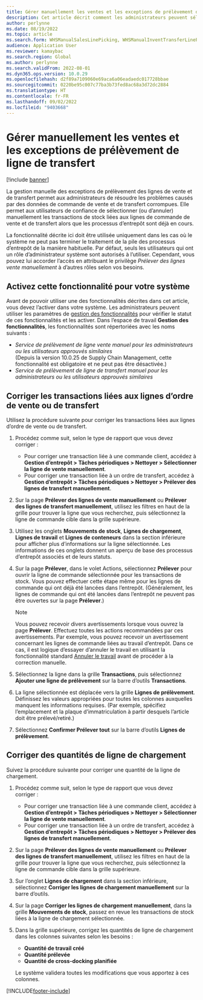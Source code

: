```yaml
---
title: Gérer manuellement les ventes et les exceptions de prélèvement de ligne de transfert
description: Cet article décrit comment les administrateurs peuvent sélectionner (ou désélectionner) manuellement des transactions de stock pour résoudre les problèmes causés par des ventes corrompues et des données de commande de transfert.
author: perlynne
ms.date: 08/19/2022
ms.topic: article
ms.search.form: WHSManualSalesLinePicking, WHSManualInventTransferLinePicking, InventTransPick, WHSLoadLineManualCorrection, WHSTroubleshootingSelfService
audience: Application User
ms.reviewer: kamaybac
ms.search.region: Global
ms.author: perlynne
ms.search.validFrom: 2022-08-01
ms.dyn365.ops.version: 10.0.29
ms.openlocfilehash: d2f89a7109060e69aca6a06eadaedc017728bbae
ms.sourcegitcommit: 0220be95c007c77ba3b73fed8ac68a3d72dc2884
ms.translationtype: HT
ms.contentlocale: fr-FR
ms.lasthandoff: 09/02/2022
ms.locfileid: "9403668"
---
```

# <a name="manually-handle-sales-and-transfer-line-picking-exceptions"></a>Gérer manuellement les ventes et les exceptions de prélèvement de ligne de transfert

[!include [banner](../includes/banner.md)]

La gestion manuelle des exceptions de prélèvement des lignes de vente et de transfert permet aux administrateurs de résoudre les problèmes causés par des données de commande de vente et de transfert corrompues. Elle permet aux utilisateurs de confiance de sélectionner (ou d’annuler) manuellement les transactions de stock liées aux lignes de commande de vente et de transfert alors que les processus d’entrepôt sont déjà en cours.

La fonctionnalité décrite ici doit être utilisée uniquement dans les cas où le système ne peut pas terminer le traitement de la pile des processus d’entrepôt de la manière habituelle. Par défaut, seuls les utilisateurs qui ont un rôle d’administrateur système sont autorisés à l’utiliser. Cependant, vous pouvez lui accorder l’accès en attribuant le privilège *Prélever des lignes vente manuellement* à d’autres rôles selon vos besoins.

## <a name="turn-on-this-feature-for-your-system"></a>Activez cette fonctionnalité pour votre système

Avant de pouvoir utiliser une des fonctionnalités décrites dans cet article, vous devez l’activer dans votre système. Les administrateurs peuvent utiliser les paramètres de [gestion des fonctionnalités](../../fin-ops-core/fin-ops/get-started/feature-management/feature-management-overview.md) pour vérifier le statut de ces fonctionnalités et les activer. Dans l’espace de travail **Gestion des fonctionnalités**, les fonctionnalités sont répertoriées avec les noms suivants :

- *Service de prélèvement de ligne vente manuel pour les administrateurs ou les utilisateurs approuvés similaires*<br>(Depuis la version 10.0.25 de Supply Chain Management, cette fonctionnalité est obligatoire et ne peut pas être désactivée.)
- *Service de prélèvement de ligne de transfert manuel pour les administrateurs ou les utilisateurs approuvés similaires*

## <a name="correct-transactions-related-to-sales-or-transfer-order-lines"></a>Corriger les transactions liées aux lignes d’ordre de vente ou de transfert

Utilisez la procédure suivante pour corriger les transactions liées aux lignes d’ordre de vente ou de transfert.

1. Procédez comme suit, selon le type de rapport que vous devez corriger :

    - Pour corriger une transaction liée à une commande client, accédez à **Gestion d’entrepôt \> Tâches périodiques \> Nettoyer \> Sélectionner la ligne de vente manuellement**.
    - Pour corriger une transaction liée à un ordre de transfert, accédez à **Gestion d’entrepôt \> Tâches périodiques \> Nettoyer \> Prélever des lignes de transfert manuellement**.

1. Sur la page **Prélever des lignes de vente manuellement** ou **Prélever des lignes de transfert manuellement**, utilisez les filtres en haut de la grille pour trouver la ligne que vous recherchez, puis sélectionnez la ligne de commande cible dans la grille supérieure.
1. Utilisez les onglets **Mouvements de stock**, **Lignes de chargement**, **Lignes de travail** et **Lignes de conteneurs** dans la section inférieure pour afficher plus d’informations sur la ligne sélectionnée. Les informations de ces onglets donnent un aperçu de base des processus d’entrepôt associés et de leurs statuts.
1. Sur la page **Prélever**, dans le volet Actions, sélectionnez **Prélever** pour ouvrir la ligne de commande sélectionnée pour les transactions de stock. Vous pouvez effectuer cette étape même pour les lignes de commande qui ont déjà été lancées dans l’entrepôt. (Généralement, les lignes de commande qui ont été lancées dans l’entrepôt ne peuvent pas être ouvertes sur la page **Prélever**.)

    > [!NOTE]
    > Vous pouvez recevoir divers avertissements lorsque vous ouvrez la page **Prélever**. Effectuez toutes les actions recommandées par ces avertissements. Par exemple, vous pouvez recevoir un avertissement concernant les lignes de commande liées au travail d’entrepôt. Dans ce cas, il est logique d’essayer d’annuler le travail en utilisant la fonctionnalité standard [Annuler le travail](cancel-warehouse-work.md) avant de procéder à la correction manuelle.

1. Sélectionnez la ligne dans la grille **Transactions**, puis sélectionnez **Ajouter une ligne de prélèvement** sur la barre d’outils **Transactions**.
1. La ligne sélectionnée est déplacée vers la grille **Lignes de prélèvement**. Définissez les valeurs appropriées pour toutes les colonnes auxquelles manquent les informations requises. (Par exemple, spécifiez l’emplacement et la plaque d’immatriculation à partir desquels l’article doit être prélevé/retiré.)
1. Sélectionnez **Confirmer Prélever tout** sur la barre d’outils **Lignes de prélèvement**.

## <a name="correct-load-line-quantities"></a>Corriger des quantités de ligne de chargement

Suivez la procédure suivante pour corriger une quantité de la ligne de chargement.

1. Procédez comme suit, selon le type de rapport que vous devez corriger :

    - Pour corriger une transaction liée à une commande client, accédez à **Gestion d’entrepôt \> Tâches périodiques \> Nettoyer \> Sélectionner la ligne de vente manuellement**.
    - Pour corriger une transaction liée à un ordre de transfert, accédez à **Gestion d’entrepôt \> Tâches périodiques \> Nettoyer \> Prélever des lignes de transfert manuellement**.

1. Sur la page **Prélever des lignes de vente manuellement** ou **Prélever des lignes de transfert manuellement**, utilisez les filtres en haut de la grille pour trouver la ligne que vous recherchez, puis sélectionnez la ligne de commande cible dans la grille supérieure.
1. Sur l’onglet **Lignes de chargement** dans la section inférieure, sélectionnez **Corriger les lignes de chargement manuellement** sur la barre d’outils.
1. Sur la page **Corriger les lignes de chargement manuellement**, dans la grille **Mouvements de stock**, passez en revue les transactions de stock liées à la ligne de chargement sélectionnée.
1. Dans la grille supérieure, corrigez les quantités de ligne de chargement dans les colonnes suivantes selon les besoins :

    - **Quantité de travail créé**
    - **Quantité prélevée**
    - **Quantité de cross-docking planifiée**

    Le système validera toutes les modifications que vous apportez à ces colonnes.

[!INCLUDE[footer-include](../../includes/footer-banner.md)]
